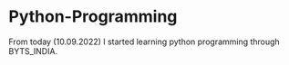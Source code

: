 # Python-Programming
From today (10.09.2022) I started learning python programming through BYTS_INDIA. 
